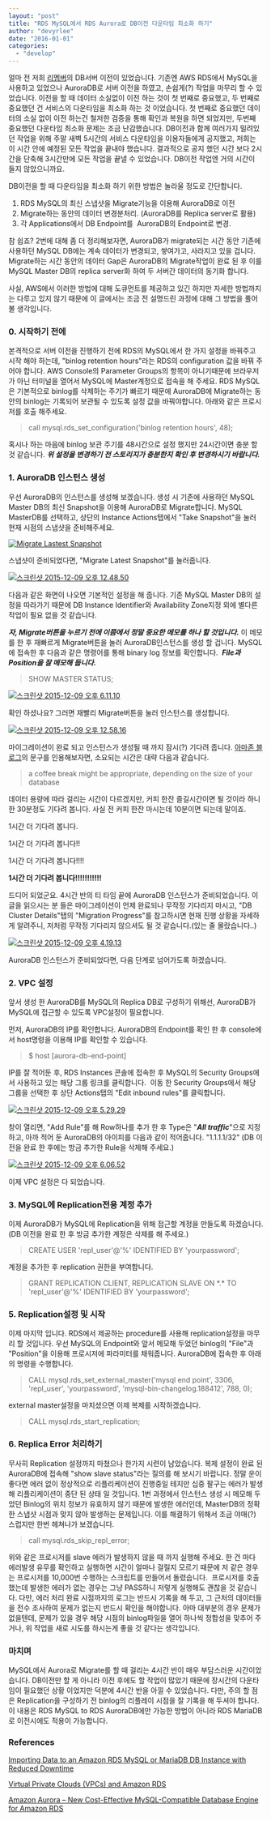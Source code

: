 ```yaml
---
layout: "post"
title: "RDS MySQL에서 RDS Aurora로 DB이전 다운타임 최소화 하기"
author: "devyrlee"
date: "2016-01-01"
categories: 
  - "develop"
---
```


얼마 전 저희 [리멤버](http://rememberapp.co.kr)의 DB서버 이전이 있었습니다. 기존엔 AWS RDS에서 MySQL을 사용하고 있었으나 AuroraDB로 서버 이전을 하였고, 손쉽게(?) 작업을 마무리 할 수 있었습니다. 이전을 할 때 데이터 소실없이 이전 하는 것이 첫 번째로 중요했고, 두 번째로 중요했던 건 서비스의 다운타임을 최소화 하는 것 이었습니다. 첫 번째로 중요했던 데이터의 소실 없이 이전 하는건 철저한 검증을 통해 확인과 복원을 하면 되었지만, 두번째 중요했던 다운타임 최소화 문제는 조금 난감했습니다. DB이전과 함께 여러가지 밀려있던 작업을 위해 주말 새벽 5시간의 서비스 다운타임을 이용자들에게 공지했고, 저희는 이 시간 안에 예정된 모든 작업을 끝내야 했습니다. 결과적으로 공지 했던 시간 보다 2시간을 단축해 3시간만에 모든 작업을 끝낼 수 있었습니다. DB이전 작업엔 거의 시간이 들지 않았으니까요.

DB이전을 할 때 다운타임을 최소화 하기 위한 방법은 놀라울 정도로 간단합니다.

1. RDS MySQL의 최신 스냅샷을 Migrate기능을 이용해 AuroraDB로 이전
2. Migrate하는 동안의 데이터 변경분처리. (AuroraDB를 Replica server로 활용)
3. 각 Applications에서 DB Endpoint를  AuroraDB의 Endpoint로 변경.

참 쉽죠? 2번에 대해 좀 더 정리해보자면, AuroraDB가 migrate되는 시간 동안 기존에 사용하던 MySQL DB에는 계속 데이터가 변경되고, 쌓여가고, 사라지고 있을 겁니다. Migrate하는 시간 동안의 데이터 Gap은 AuroraDB의 Migrate작업이 완료 된 후 이를 MySQL Master DB의 replica server화 하여 두 서버간 데이터의 동기화 합니다.

사실, AWS에서 이러한 방법에 대해 도큐먼트를 제공하고 있긴 하지만 자세한 방법까지는 다루고 있지 않기 때문에 이 글에서는 조금 전 설명드린 과정에 대해 그 방법을 풀어 볼 생각입니다.

### 0\. 시작하기 전에

본격적으로 서버 이전을 진행하기 전에 RDS의 MySQL에서 한 가지 설정을 바꿔주고 시작 해야 하는데, "binlog retention hours"라는 RDS의 configuration 값을 바꿔 주어야 합니다. AWS Console의 Parameter Groups의 항목이 아니기때문에 브라우저가 아닌 터미널을 열어서 MySQL에 Master계정으로 접속을 해 주세요. RDS MySQL은 기본적으로 binlog를 삭제하는 주기가 빠르기 때문에 AuroraDB에 Migrate하는 동안의 binlog는 기록되어 보관될 수 있도록 설정 값을 바꿔야합니다. 아래와 같은 프로시저를 호출 해주세요.

> call mysql.rds\_set\_configuration('binlog retention hours', 48);

혹시나 하는 마음에 binlog 보관 주기를 48시간으로 설정 했지만 24시간이면 충분 할 것 같습니다. **_위 설정을 변경하기 전 스토리지가 충분한지 확인 후 변경하시기 바랍니다._**

### 1\. AuroraDB 인스턴스 생성

우선 AuroraDB의 인스턴스를 생성해 보겠습니다. 생성 시 기존에 사용하던 MySQL Master DB의 최신 Snapshot을 이용해 AuroraDB로 Migrate합니다. MySQL MasterDB를 선택하고, 상단의 Instance Actions탭에서 "Take Snapshot"을 눌러 현재 시점의 스냅샷을 준비해주세요.

[![Migrate Lastest Snapshot](/images/O8VFcIOVvI.png)](https://blog.dramancompany.com/wp-content/uploads/2015/12/스크린샷-2015-12-09-오후-12.45.08.png)

스냅샷이 준비되었다면, "Migrate Latest Snapshot"를 눌러줍니다.

[![스크린샷 2015-12-09 오후 12.48.50](/images/hDmC8WUPX8.png)](https://blog.dramancompany.com/wp-content/uploads/2015/12/스크린샷-2015-12-09-오후-12.48.50.png)

다음과 같은 화면이 나오면 기본적인 설정을 해 줍니다. 기존 MySQL Master DB의 설정을 따라가기 때문에 DB Instance Identifier와 Availability Zone지정 외에 별다른 작업이 필요 없을 것 같습니다.

_**자, Migrate버튼을 누르기 전에 이쯤에서 정말 중요한 메모를 하나 할 것입니다.**_ 이 메모를 한 후 재빠르게 Migrate버튼을 눌러 AuroraDB인스턴스를 생성 할 겁니다. MySQL에 접속한 후 다음과 같은 명령어를 통해 binary log 정보를 확인합니다.  _**File과 Position을 잘 메모해 둡니다.**_

> SHOW MASTER STATUS;

[![스크린샷 2015-12-09 오후 6.11.10](/images/8CwHUbADAr.png)](https://blog.dramancompany.com/wp-content/uploads/2015/12/스크린샷-2015-12-09-오후-6.11.10.png)

확인 하셨나요? 그러면 재빨리 Migrate버튼을 눌러 인스턴스를 생성합니다.

[![스크린샷 2015-12-09 오후 12.58.16](/images/DsFwn0ZgW8.png)](https://blog.dramancompany.com/wp-content/uploads/2015/12/스크린샷-2015-12-09-오후-12.58.16.png)

마이그레이션이 완료 되고 인스턴스가 생성될 때 까지 잠시(?) 기다려 줍니다. [아마존 블로그](https://aws.amazon.com/ko/blogs/aws/now-available-amazon-aurora/)의 문구를 인용해보자면, 소요되는 시간은 대략 다음과 같습니다.

> a coffee break might be appropriate, depending on the size of your database

데이터 용량에 따라 걸리는 시간이 다르겠지만, 커피 한잔 즐길시간이면 될 것이라 하니 한 30분정도 기다려 봅니다. 사실 전 커피 한잔 마시는데 10분이면 되는데 말이죠.

1시간 더 기다려 봅니다.

1시간 더 기다려 봅니다!!

1시간 더 기다려 봅니다!!!!

**1시간 더 기다려 봅니다!!!!!!!!!!!**

드디어 되었군요. 4시간 반의 티 타임 끝에 AuroraDB 인스턴스가 준비되었습니다. 이 글을 읽으시는 분 들은 마이그레이션이 언제 완료되나 무작정 기다리지 마시고, "DB Cluster Details"탭의 "Migration Progress"를 참고하시면 현재 진행 상황을 자세하게 알려주니, 저처럼 무작정 기다리지 않으셔도 될 것 같습니다.(있는 줄 몰랐습니다..)

[![스크린샷 2015-12-09 오후 4.19.13](/images/IId8DMEFhf.png)](https://blog.dramancompany.com/wp-content/uploads/2015/12/스크린샷-2015-12-09-오후-4.19.13.png)

AuroraDB 인스턴스가 준비되었다면, 다음 단계로 넘어가도록 하겠습니다.

### 2\. VPC 설정

앞서 생성 한 AuroraDB를 MySQL의 Replica DB로 구성하기 위해선, AuroraDB가 MySQL에 접근할 수 있도록 VPC설정이 필요합니다.

먼저, AuroraDB의 IP를 확인합니다. AuroraDB의 Endpoint를 확인 한 후 console에서 host명령을 이용해 IP를 확인할 수 있습니다.

> $ host \[aurora-db-end-point\]

IP를 잘 적어둔 후, RDS Instances 콘솔에 접속한 후 MySQL의 Security Groups에서 사용하고 있는 해당 그룹 링크를 클릭합니다.  이동 한 Security Groups에서 해당 그룹을 선택한 후 상단 Actions탭의 "Edit inbound rules"를 클릭합니다.

[![스크린샷 2015-12-09 오후 5.29.29](/images/rt6aFYYZJo.png)](https://blog.dramancompany.com/wp-content/uploads/2015/12/스크린샷-2015-12-09-오후-5.29.29.png)

창이 열리면, "Add Rule"를 해 Row하나를 추가 한 후 Type은 "_**All traffic**_"으로 지정하고, 아까 적어 둔 AuroraDB의 아이피를 다음과 같이 적어줍니다. "1.1.1.1/32" (DB 이전을 완료 한 후에는 방금 추가한 Rule을 삭제해 주세요.)

[![스크린샷 2015-12-09 오후 6.06.52](/images/uSxfjAGzeU.png)](https://blog.dramancompany.com/wp-content/uploads/2015/12/스크린샷-2015-12-09-오후-6.06.52.png)

이제 VPC 설정은 다 되었습니다.

### 3\. MySQL에 Replication전용 계정 추가

이제 AuroraDB가 MySQL에 Replication을 위해 접근할 계정을 만들도록 하겠습니다. (DB 이전을 완료 한 후 방금 추가한 계정은 삭제를 해 주세요.)

> CREATE USER 'repl\_user'@'%' IDENTIFIED BY 'yourpassword';

계정을 추가한 후 replication 권한을 부여합니다.

> GRANT REPLICATION CLIENT, REPLICATION SLAVE ON \*.\* TO 'repl\_user'@'%' IDENTIFIED BY 'yourpassword';

### 5\. Replication설정 및 시작

이제 마지막 입니다. RDS에서 제공하는 procedure를 사용해 replication설정을 마무리 할 것입니다. 우선 MySQL의 Endpoint와 앞서 메모해 두었던 binlog의 "File"과 "Position"을 이용해 프로시저에 파라미터를 채워줍니다. AuroraDB에 접속한 후 아래의 명령을 수행합니다.

> CALL mysql.rds\_set\_external\_master('mysql end point', 3306, 'repl\_user', 'yourpassword', 'mysql-bin-changelog.188412', 788, 0);

external master설정을 마치셨으면 이제 복제를 시작하겠습니다.

> CALL mysql.rds\_start\_replication;

### 6\. Replica Error 처리하기

무사히 Replication 설정까지 마쳤으나 한가지 시련이 남았습니다. 복제 설정이 완료 된 AuroraDB에 접속해 "show slave status"라는 질의를 해 보시기 바랍니다. 정말 운이 좋다면 에러 없이 정상적으로 리플리케이션이 진행중일 테지만 십중 팔구는 에러가 발생해 리플리케이션이 중단 된 상태 일 것입니다. 1번 과정에서 인스턴스 생성 시 메모해 두었던 Binlog의 위치 정보가 유효하지 않기 때문에 발생한 에러인데, MasterDB의 정확한 스냅샷 시점과 맞지 않아 발생하는 문제입니다. 이를 해결하기 위해서 조금 야매(?) 스럽지만 한번 헤쳐나가 보겠습니다.

> call mysql.rds\_skip\_repl\_error;

위와 같은 프로시저를 slave 에러가 발생하지 않을 때 까지 실행해 주세요. 한 건 마다 에러발생 유무를 확인하고 실행하면 시간이 얼마나 걸릴지 모르기 때문에 저 같은 경우는 프로시저를 10,000번 수행하는 스크립트를 만들어서 돌렸습니다.  프로시저를 호출했는데 발생한 에러가 없는 경우는 그냥 PASS하니 저렇게 실행해도 괜찮을 것 같습니다. 다만, 에러 처리 완료 시점까지의 로그는 반드시 기록을 해 두고, 그 근처의 데이터들을 전수 조사하여 문제가 없는지 반드시 확인을 해야합니다. 아마 대부분의 경우 문제가 없을텐데, 문제가 있을 경우 해당 시점의 binlog파일을 열어 하나씩 정합성을 맞추어 주거나, 위 작업을 새로 시도를 하시는게 좋을 것 같다는 생각입니다.

### 마치며

MySQL에서 Aurora로 Migrate를 할 때 걸리는 4시간 반이 매우 부담스러운 시간이었습니다. DB이전만 할 게 아니라 이전 후에도 할 작업이 많았기 때문에 장시간의 다운타임이 필요했던 상황 이었지만 덕분에 4시간 반을 아낄 수 있었습니다. 다만, 주의 할 점은 Replication을 구성하기 전 binlog의 리플레이 시점을 잘 기록을 해 두셔야 합니다. 이 내용은 RDS MySQL to RDS AuroraDB에만 가능한 방법이 아니라 RDS MariaDB로 이전시에도 적용이 가능합니다.

### References

[Importing Data to an Amazon RDS MySQL or MariaDB DB Instance with Reduced Downtime](https://docs.aws.amazon.com/AmazonRDS/latest/UserGuide/MySQL.Procedural.Importing.NonRDSRepl.html)

[Virtual Private Clouds (VPCs) and Amazon RDS](https://docs.aws.amazon.com/AmazonRDS/latest/UserGuide/USER_VPC.html)

[Amazon Aurora – New Cost-Effective MySQL-Compatible Database Engine for Amazon RDS](https://aws.amazon.com/ko/blogs/aws/highly-scalable-mysql-compat-rds-db-engine/)
